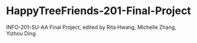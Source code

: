 # HappyTreeFriends-201-Final-Project
INFO-201-SU-AA Final Project, edited by Rita Hwang, Michelle Zhang, Yizhou Ding.
